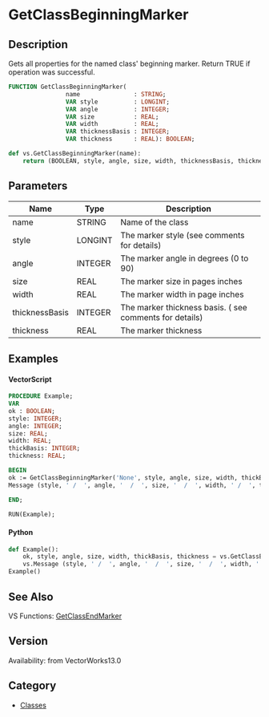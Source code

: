 # GetClassBeginningMarker

## Description
Gets all properties for the named class' beginning marker. Return TRUE if operation was successful.

```pascal
FUNCTION GetClassBeginningMarker(
				name               : STRING;
				VAR style          : LONGINT;
				VAR angle          : INTEGER;
				VAR size           : REAL;
				VAR width          : REAL;
				VAR thicknessBasis : INTEGER;
				VAR thickness      : REAL): BOOLEAN;
```

```python
def vs.GetClassBeginningMarker(name):
    return (BOOLEAN, style, angle, size, width, thicknessBasis, thickness)
```

## Parameters
|Name|Type|Description|
|---|---|---|
|name|STRING|Name of the class|
|style|LONGINT|The marker style (see comments for details)|
|angle|INTEGER|The marker angle in degrees (0 to 90)|
|size|REAL|The marker size in pages inches|
|width|REAL|The marker width in page inches|
|thicknessBasis|INTEGER|The marker thickness basis. ( see comments for details)|
|thickness|REAL|The marker thickness|

## Examples
#### VectorScript ####
```pascal
PROCEDURE Example;
VAR
ok : BOOLEAN;
style: INTEGER;
angle: INTEGER;
size: REAL;
width: REAL;
thickBasis: INTEGER;
thickness: REAL;

BEGIN
ok := GetClassBeginningMarker('None', style, angle, size, width, thickBasis, thickness);	
Message (style, ' /  ', angle, '  /  ', size, '  /  ', width, ' /  ', thickBasis, ' /  ', thickness);	

END;

RUN(Example);
```
#### Python ####
```python
def Example():
	ok, style, angle, size, width, thickBasis, thickness = vs.GetClassBeginningMarker('None')
	vs.Message (style, ' /  ', angle, '  /  ', size, '  /  ', width, ' /  ', thickBasis, ' /  ', thickness)
Example()
```

## See Also
VS Functions:
[GetClassEndMarker](GetClassEndMarker.md)

## Version
Availability: from VectorWorks13.0

## Category
* [Classes](../Categories/Classes.md)
